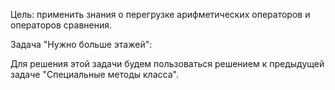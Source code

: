 Цель: применить знания о перегрузке арифметических операторов и операторов сравнения.



Задача "Нужно больше этажей":

Для решения этой задачи будем пользоваться решением к предыдущей задаче "Специальные методы класса".

